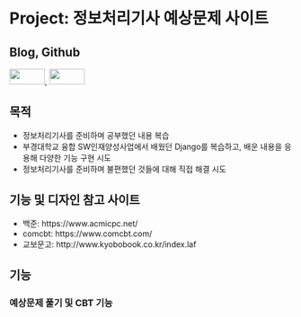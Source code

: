 <div>
    <h1>Project: 정보처리기사 예상문제 사이트</h1>
</div>
<div>
    <h2>Blog, Github</h2>
    <a href="https://papus.tistory.com/" target="_blank"><img src="https://img.shields.io/badge/tistory-000000?style=for-the-badge&logo=tistory&logoColor=white" style="width: 4.5em; height: 2em;"></a>,
    <a href="https://github.com/AxPlank/infobreaker/" target="_blank"><img src="https://img.shields.io/badge/github-181717?style=for-the-badge&logo=github&logoColor=white" style="width: 4.5em; height: 2em;"></a>
</div>

<div>
    <h2>목적</h2>
    <ul>
        <li>정보처리기사를 준비하며 공부했던 내용 복습</li>
        <li>부경대학교 융합 SW인재양성사업에서 배웠던 Django를 복습하고, 배운 내용을 응용해 다양한 기능 구현 시도</li>
        <li>정보처리기사를 준비하며 불편했던 것들에 대해 직접 해결 시도</li>
    </ul>
</div>
<div>
    <div>
        <h2>기능 및 디자인 참고 사이트</h2>
    </div>
    <div>
        <ul>
            <li>백준: https://www.acmicpc.net/</li>
            <li>comcbt: https://www.comcbt.com/</li>
            <li>교보문고: http://www.kyobobook.co.kr/index.laf</li>
        </ul>
    </div>
</div>
<div>
    <h2>기능</h2>
    <div>
        <div>
            <h3>예상문제 풀기 및 CBT 기능</h3>
        </div>
</div>